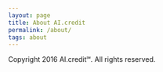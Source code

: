 ```yaml
---
layout: page
title: About AI.credit
permalink: /about/
tags: about
---
```


Copyright 2016 AI.credit℠. All rights reserved.
